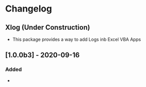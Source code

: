 # Changelog
## Xlog (Under Construction)

- This package provides a way to add Logs inb Excel VBA Apps
    
## [1.0.0b3] - 2020-09-16
### Added
 - 
 